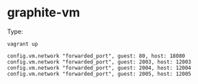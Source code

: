 graphite-vm
===========

Type:

```
vagrant up
```


```
config.vm.network "forwarded_port", guest: 80, host: 18080
config.vm.network "forwarded_port", guest: 2003, host: 12003
config.vm.network "forwarded_port", guest: 2004, host: 12004
config.vm.network "forwarded_port", guest: 2005, host: 12005
```